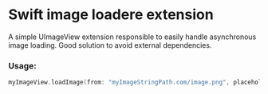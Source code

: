 # Swift image loadere extension

A simple UImageView extension responsible to easily handle asynchronous image loading. Good solution to avoid external dependencies.

### Usage: 

```Swift
myImageView.loadImage(from: "myImageStringPath.com/image.png", placeholder: "ic_myplaceholder")
```
